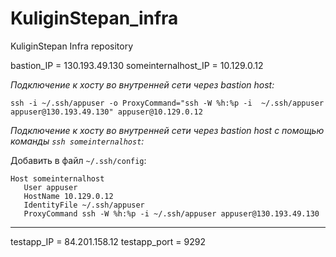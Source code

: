 # KuliginStepan_infra
KuliginStepan Infra repository

bastion_IP = 130.193.49.130
someinternalhost_IP = 10.129.0.12

*Подключение к хосту во внутренней сети через bastion host:*

`ssh -i ~/.ssh/appuser -o ProxyCommand="ssh -W %h:%p -i  ~/.ssh/appuser appuser@130.193.49.130" appuser@10.129.0.12`

*Подключение к хосту во внутренней сети через bastion host с помощью команды `ssh someinternalhost`:*

Добавить в файл `~/.ssh/config`:

```
Host someinternalhost
   User appuser
   HostName 10.129.0.12
   IdentityFile ~/.ssh/appuser
   ProxyCommand ssh -W %h:%p -i ~/.ssh/appuser appuser@130.193.49.130
```

---

testapp_IP = 84.201.158.12
testapp_port = 9292
